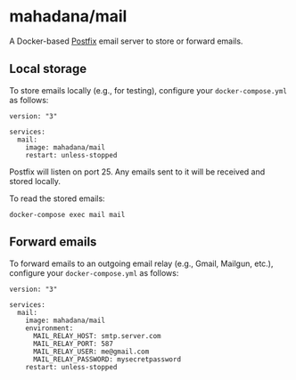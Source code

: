 # mahadana/mail

A Docker-based [Postfix](http://www.postfix.org/) email server to store or
forward emails.

## Local storage

To store emails locally (e.g., for testing), configure your `docker-compose.yml`
as follows:

```
version: "3"

services:
  mail:
    image: mahadana/mail
    restart: unless-stopped
```

Postfix will listen on port 25. Any emails sent to it will be received and
stored locally.

To read the stored emails:

```
docker-compose exec mail mail
```

## Forward emails

To forward emails to an outgoing email relay (e.g., Gmail, Mailgun, etc.),
configure your `docker-compose.yml` as follows:

```
version: "3"

services:
  mail:
    image: mahadana/mail
    environment:
      MAIL_RELAY_HOST: smtp.server.com
      MAIL_RELAY_PORT: 587
      MAIL_RELAY_USER: me@gmail.com
      MAIL_RELAY_PASSWORD: mysecretpassword
    restart: unless-stopped
```
